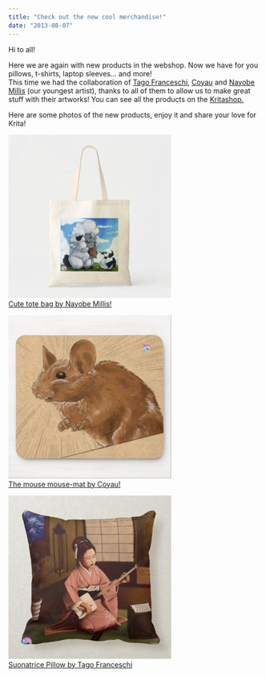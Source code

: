 ```yaml
---
title: "Check out the new cool merchandise!"
date: "2013-08-07"
---
```


Hi to all!

Here we are again with new products in the webshop. Now we have for you pillows, t-shirts, laptop sleeves... and more!  
This time we had the collaboration of [Tago Franceschi](http://tago73.deviantart.com/), [Coyau](http://coyau.deviantart.com/) and [Nayobe Millis](http://nayobe.deviantart.com/) (our youngest artist), thanks to all of them to allow us to make great stuff with their artworks! You can see all the products on the [Kritashop.](http://www.zazzle.com/kritashop)

Here are some photos of the new products, enjoy it and share your love for Krita!

 [![Cute tote bag by Nayobe Millis!](images/cute_tote_bag_by_nayobe_millis-rb084be13f7ce4cf393c23426deeafec6_v9w6h_8byvr_325.jpg)](http://www.zazzle.com/cute_tote_bag_by_nayobe_millis-149885580187560722?rf=238190111473756473)   
[Cute tote bag by Nayobe Millis!](http://www.zazzle.com/cute_tote_bag_by_nayobe_millis-149885580187560722?rf=238190111473756473)

 [![The mouse mouse-mat by Coyau! Mouse Pads](images/the_mouse_mouse_mat_by_coyau_mouse_pads-r63351f30c3b343708d5c1ffab1d33f92_x74vi_8byvr_325.jpg)](http://www.zazzle.com/the_mouse_mouse_mat_by_coyau_mouse_pads-144742911895648333?rf=238190111473756473)   
[The mouse mouse-mat by Coyau!](http://www.zazzle.com/the_mouse_mouse_mat_by_coyau_mouse_pads-144742911895648333?rf=238190111473756473)

 [![Suonatrice Pillow](images/suonatrice_pillow-r3cc26e9551a743ebbae154d5abd4643b_2izwx_8byvr_325.jpg)](http://www.zazzle.com/suonatrice_pillow-189124545277935817?rf=238190111473756473)   
[Suonatrice Pillow by Tago Franceschi](http://www.zazzle.com/suonatrice_pillow-189124545277935817)
